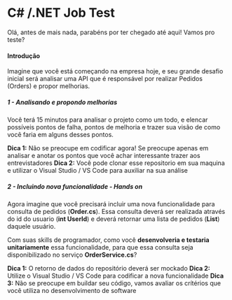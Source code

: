# C# /.NET Job Test

Olá, antes de mais nada, parabéns por ter chegado até aqui! Vamos pro teste?

#### Introdução
Imagine que você está começando na empresa hoje, e seu grande desafio inicial será analisar uma API que é responsável por realizar Pedidos (Orders) e propor melhorias. 

##### 1 - Analisando e propondo melhorias
Você terá 15 minutos para analisar o projeto como um todo, e elencar possíveis pontos de falha, pontos de melhoria e trazer sua visão de como você faria em alguns desses pontos.

**Dica 1:** Não se preocupe em codificar agora! Se preocupe apenas em analisar e anotar os pontos que você achar interessante trazer aos entrevistadores
**Dica 2:** Você pode clonar esse repositorio em sua maquina e utilizar o Visual Studio / VS Code para auxiliar na sua análise

##### 2 - Incluindo nova funcionalidade - Hands on
Agora imagine que você precisará incluir uma nova funcionalidade para consulta de pedidos (**Order.cs**). Essa consulta deverá ser realizada através do id do usuario (**int UserId**) e deverá retornar uma lista de pedidos (**List<Order>**) daquele usuário.

Com suas skills de programador, como você **desenvolveria e testaria unitariamente** essa funcionalidade, para que essa consulta seja disponibilizado no serviço **OrderService.cs**?

**Dica 1:** O retorno de dados do repositório deverá ser mockado
**Dica 2:** Utilize o Visual Studio / VS Code para codificar a nova funcionalidade
**Dica 3:** Não se preocupe em buildar seu código, vamos avaliar os crítérios que você utiliza no desenvolvimento de software
